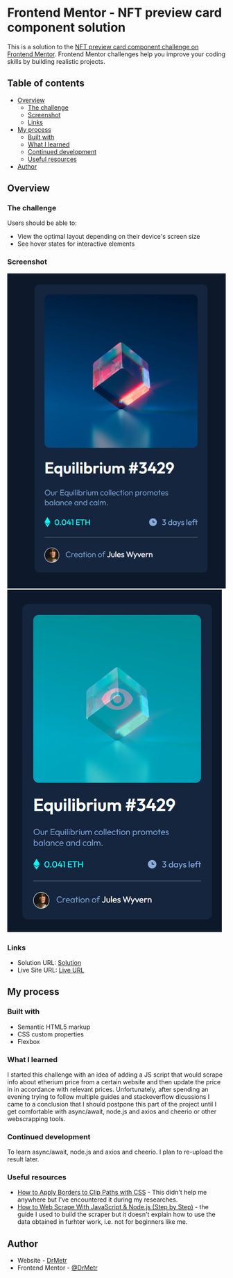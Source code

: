 # Frontend Mentor - NFT preview card component solution

This is a solution to the [NFT preview card component challenge on Frontend Mentor](https://www.frontendmentor.io/challenges/nft-preview-card-component-SbdUL_w0U). Frontend Mentor challenges help you improve your coding skills by building realistic projects. 

## Table of contents

- [Overview](#overview)
  - [The challenge](#the-challenge)
  - [Screenshot](#screenshot)
  - [Links](#links)
- [My process](#my-process)
  - [Built with](#built-with)
  - [What I learned](#what-i-learned)
  - [Continued development](#continued-development)
  - [Useful resources](#useful-resources)
- [Author](#author)

## Overview

### The challenge

Users should be able to:

- View the optimal layout depending on their device's screen size
- See hover states for interactive elements

### Screenshot

![Screenshot](screenshot.png)
![Screenshot-active](screenshot_active.png)

### Links

- Solution URL: [Solution](https://www.frontendmentor.io/solutions/nft-card-preview-ZXndDGhaR3)
- Live Site URL: [Live URL](https://drmetr.github.io/NFT-preview-card/)

## My process

### Built with

- Semantic HTML5 markup
- CSS custom properties
- Flexbox

### What I learned

I started this challenge with an idea of adding a JS script that would scrape info about etherium price from a certain website and then update the price in in accordance with relevant prices. Unfortunately, after spending an evening trying to follow multiple guides and stackoverflow dicussions I came to a conclusion that I should postpone this part of the project until I get comfortable with async/await, node.js and axios and cheerio or other webscrapping tools.

### Continued development

To learn async/await, node.js and axios and cheerio. I plan to re-upload the result later.

### Useful resources

- [How to Apply Borders to Clip Paths with CSS](https://www.freecodecamp.org/news/apply-borders-to-clip-paths-with-css/) - This didn't help me anywhere but I've encountered it during my researches.
- [How to Web Scrape With JavaScript & Node.js (Step by Step)](https://www.scraperapi.com/web-scraping/javascript/) - the guide I used to build the scraper but it doesn't explain how to use the data obtained in furhter work, i.e. not for beginners like me.

## Author

- Website - [DrMetr](https://github.com/DrMetr)
- Frontend Mentor - [@DrMetr](https://www.frontendmentor.io/profile/DrMetr)
